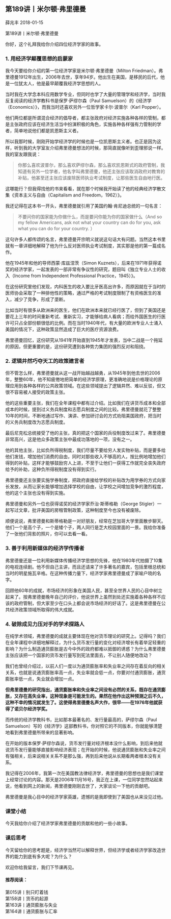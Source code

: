 
## 第189讲丨米尔顿·弗里德曼


薛兆丰
2018-01-15

第189讲丨米尔顿·弗里德曼


你好，这个礼拜我给你介绍四位经济学家的故事。

### 1. 用经济学颠覆思想的启蒙家

我今天要给你介绍的第一位经济学家是米尔顿·弗里德曼（Milton Friedman）。弗里德曼1912年出生，2006年去世，享年94岁。他出生在美国，是移民的后代，他是一位犹太人，他是最早颠覆我经济学思想的人。


当时我在大学念本科应用数学专业，但同时也学了大量的管理学和经济学，当时我反复阅读的经济学教科书是保罗·萨缪尔森（Paul Samuelson）的《经济学（Economics）》，而我当时还喜欢另外一位哲学家卡尔·波普尔（Karl Popper）。

他们两位都是所谓混合经济的倡导者，都主张政府对经济实施各种各样的管制，都是主张政府应该在经济生活当中扮演积极的角色，实施各种各样强有力管制的学者，简单地说他们都是凯恩斯主义者。

所以我那时候，刚刚开始学经济学的时候也是一位凯恩斯主义者。也正是因为这样，听到我的大学室友介绍弗里德曼想法的时候，那简直就像听到歪理邪说一样。我的室友跟我说：

> 你那么喜欢波普尔，那么喜欢萨缪尔森，那么喜欢凯恩斯式的政府管制，我知道有另外一位学者，他名字叫弗里德曼，他还主张应该取消政府对教育的补贴，他甚至还主张应该废除医师执业考试制度，让那些医生自由地行医。

这哪能行？但我得找他的书来看看，就在那个时候我开始读了他的经典经济学散文集《资本主义与自由（Capitalism and Freedom，1962）》。

我还记得在这本书一开头，弗里德曼就引用了美国约翰·肯尼迪总统的一句名言：

> 不要问你的国家能为你做什么，而是要问你能为你的国家做什么（And so my fellow Americans, ask not what your country can do for you, ask what you can do for your country. ）

这句许多人都传颂的名言，弗里德曼开宗明义就说这句话大有问题。当然这本书里就有一章详细地解释了他为什么反对医师执业考试制度，其实那是他的第一篇成名作。

他在1945年和他的导师西蒙·库兹涅茨（Simon Kuznets），后来在1971年获得诺奖的经济学家，一起发表的一部非常有争议性的研究，题目叫《独立专业人士的收入（Income from Independent Professional Practice，1945）》。

在这份研究里他们发现，内科医生的收入要比牙医高出许多，而原因就在于当时的医师协会采取了一种排他性的策略，通过严格的考试制度限制了有资格医生的准入，减少了竞争，形成了垄断。

比如当时有很多从欧洲来的医生，他们在欧洲本来就已经行医了，但到了美国还是要花上三年的时间重新考试、重新实习，才能够给病人看病；而给外国医生的行医许可只占全部份额很低的比例。而在当时1940年代，有大量的欧洲专业人士涌入美国的情况下，这种政策显然造成了巨大的医疗资源浪费。

弗里德曼回忆，这份研究从1941年开始直到1945年才发表，当中二战是一个拖延的原因，但更重要的是，这份研究遭到各种势力集团的强烈反对和阻挠。

### 2. 逻辑井然巧夺天工的政策建言者

但不管怎么样，弗里德曼就从这一战开始越战越勇，从1945年到他去世的2006年，整整60年，他不知疲倦地把简单的经济学原理，更准确地说是价格理论的原理应用到各种各样的公共政策领域。在这些领域提出了逻辑井然、难以反驳，但又很不容易被人接受的政策主张。

他的这些重要主张，我们在全年课程中都有过介绍。比如我们在讲货币成本和全部成本的时候，提到过义务兵制度和志愿兵制度之间的比较。弗里德曼就花了整整10年的时间，不断地通过写作、演讲、参加研讨会的方式劝阻美国政府，把当时的义务兵制度改为志愿兵制度。

最后尼克松总统接受了他的主张，真的把这个国家的兵役制度改过来了。弗里德曼非常高兴，这是他众多政策主张中最成功落地的一项，没有之一。

他的其他主张，比如负所得税制度，我们尽量不要给穷人发实物补贴，而是要多给他们发钱，增加他们消费的自由，同时对那些收入不够高的人，按比例地增加他们得到的补贴，这样才能够鼓励穷人上进，不至于让他们一获得工作就完全丧失政府给予的补助，这种负所得税制度没有得到实行。

弗里德曼还主张要实施学券制度，把政府直接给学校的补贴改为用学券的方式向家长发放，从而让家长能够增加选择学校的自由，让学校之间增加竞争的激烈程度，他的这个主张也没有得到实施。

弗里德曼和另外一位也获得诺奖的经济学家乔治·斯蒂格勒（George Stigler）一起写过文章，批评美国的房租管制政策，这种制度至今也没有被废除。

顺便说说，弗里德曼和斯蒂格勒是一对好朋友，经常在芝加哥大学里面散步聊天。他们一个是高个子，一个是矮个子，两人同行是芝大校园里面的一景。我给你准备了一张他们背影的照片，你可以去看一看。


### 3. 善于利用新媒体的经济学传播者

弗里德曼还是一位利用新媒体传播经济学思想的先锋，他在1980年代拍摄了10集的电视连续剧。他不但自己主讲，而且还请来了许多著名的嘉宾，包括里根总统和当时的明星施瓦辛格。在这种传播力量下，经济学家弗里德曼成了家喻户晓的名字。

回顾他60年的成就，市场经济的形象在美国人民，甚至全世界人民的心目中树立起来了。按弗里德曼晚年自己的评价，他说世界上虽然到处还实施着各种各样不应该的政府管制，但大家至少在口头上都会说市场经济的好话了。这是弗里德曼在公共经济政策领域所取得的伟大成就。

### 4. 破除成见力压对手的学术探路人

在纯学术领域，弗里德曼的成就主要体现在他对货币理论的研究上。记得吗？我们在全年课程中详细地解释过，为什么货币发行量的变化对经济增长有着举足轻重的影响？为什么制造通货膨胀是古今中外的政府都难以抵御的诱惑？为什么弗里德曼主张应该把一个国家的货币发行量写到宪法里面去，不让别人随便地改动？

我们也曾经介绍过，以前人们一度以为通货膨胀率和失业率之间存在着反向的相关关系，也就是说通货膨胀率高一点，失业率就会低一点，你要对付通货膨胀，通货膨胀率低一点，失业就会增加一点。

**但弗里德曼的研究指出，通货膨胀率和失业率之间没有必然的关系，既存在通货膨胀，又存在高失业率，这种现象是可能发生的。果然在他作出这种预测之后不久，这种不幸的情况就发生了。这使得弗里德曼名声大作，很早——在1976年他就获得了诺贝尔经济学奖。**

而传统的经济学教科书，比如那本最著名的、发行量最高的，萨缪尔森（Paul Samuelson）写的《经济学》这部教科书，你对照它的不同版本，你就能够清楚地看到弗里德曼所带来的显著影响。

在开始的版本保罗·萨缪尔森说，货币发行量对经济根本没什么影响，到后来他就说货币发行量能够直接影响经济表现；在开始的时候，他说通货膨胀和失业率之间有强相关，后来说相关关系不是那么强，再到后来他说从长期看两者根本没有关系。

我记得在2006年，我第一次在美国教法律经济学，弗里德曼的思想也是我们课堂上经常讨论的内容。那天是2006年11月16号，我正在上课，一位同学忽然站起来说，他看到网上的新闻，弗里德曼刚刚去世了，大家谈论一下他的贡献吧。

弗里德曼是我心目中的经济学家英雄，遗憾的是我即使到了美国也从来没见过他。

### 课堂小结

今天我给你介绍了经济学家弗里德曼的贡献和他的一些小故事。  

### 课后思考

今天留给你的思考题是，经济学当然可以解释世界，但经济学或者经济学家改造世界的能力到底有多大呢？为什么？

欢迎你给我留言，我们下节课再见。

#### 推荐阅读：

第015讲丨别只盯着钱  
第158讲丨货币的起源  
第163讲丨通货膨胀与失业  
第164讲丨通货膨胀与汇率  

